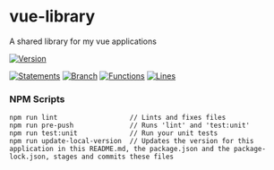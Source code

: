 # vue-library

 A shared library for my vue applications

[![Version](https://img.shields.io/badge/Version-20.05.03--1-blue.svg)](./src/)

[![Statements](https://img.shields.io/badge/Statements-85.9%25-green.svg)](./tests/unit/)
[![Branch](https://img.shields.io/badge/Branch-76.47%25-yellow.svg)](./tests/unit/)
[![Functions](https://img.shields.io/badge/Functions-89.87%25-green.svg)](./tests/unit/)
[![Lines](https://img.shields.io/badge/Lines-85.99%25-green.svg)](./tests/unit/)

### NPM Scripts

```
npm run lint                  // Lints and fixes files
npm run pre-push              // Runs 'lint' and 'test:unit'
npm run test:unit             // Run your unit tests
npm run update-local-version  // Updates the version for this application in this README.md, the package.json and the package-lock.json, stages and commits these files
```
